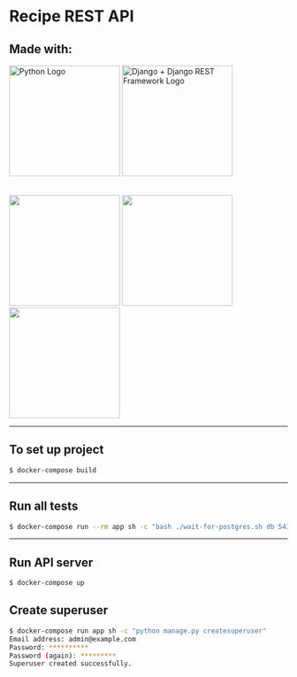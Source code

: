 # Recipe REST API
## **Made with:**  

<img src="https://wallpapersfortech.com/?attachment_id=13195" alt="Python Logo" height="200"/>
<img src="https://soshace.com/wp-content/uploads/2021/01/879-png-3.png" alt="Django + Django REST Framework Logo" height="200"/>

\
<img src="https://techcrunch.com/wp-content/uploads/2015/09/docker-dark.png?w=1390&crop=1" height="200"/>
<img src="https://miro.medium.com/max/1600/0*cYz18RKjh72UZdN-.png" height="200"/>
<img src="https://cdn-bhdil.nitrocdn.com/isrDVIFCpCXbHHPoNruCoFKRiVumSNxS/assets/static/optimized/wp-content/uploads/6474aa16a99e8d32db4e89bdabbb2807.postgresql-connection-refused-298x300.png" height="200"/>

- - - - 

## To set up project ##
```sh
$ docker-compose build
```

- - - - 

## Run all tests ##
```sh
$ docker-compose run --rm app sh -c "bash ./wait-for-postgres.sh db 5432 python manage.py test && flake8"
```

- - - - 

## Run API server ##
```sh
$ docker-compose up
```

## Create superuser

```sh
$ docker-compose run app sh -c "python manage.py createsuperuser"
Email address: admin@example.com
Password: **********
Password (again): *********
Superuser created successfully.
```